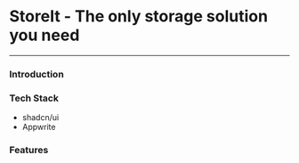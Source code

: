 # StoreIt - The only storage solution you need

---

### Introduction

### Tech Stack

- shadcn/ui
- Appwrite

### Features
